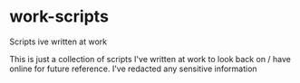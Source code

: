 # work-scripts
Scripts ive written at work

This is just a collection of scripts I've written at work to look back on / have online for future reference. I've redacted any sensitive information
